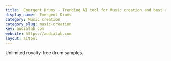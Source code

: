 ```yaml
---
title:  Emergent Drums - Trending AI tool for Music creation and best alternatives
display_name:  Emergent Drums
category: Music creation
category_slug: music-creation
key: audialab_com
website: https://audialab.com
layout: aitool
---
```


Unlimited royalty-free drum samples.
